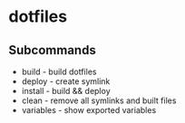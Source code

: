 dotfiles
========

## Subcommands

- build - build dotfiles
- deploy - create symlink
- install - build && deploy
- clean - remove all symlinks and built files
- variables - show exported variables
